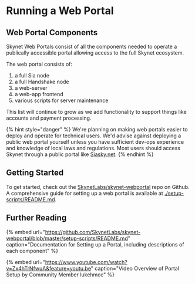 # Running a Web Portal

## Web Portal Components

Skynet Web Portals consist of all the components needed to operate a publically accessible portal allowing access to the full Skynet ecosystem.

The web portal consists of:

1. a full Sia node
2. a full Handshake node
3. a web-server
4. a web-app frontend
5. various scripts for server maintenance

This list will continue to grow as we add functionality to support things like accounts and payment processing.

{% hint style="danger" %}
We're planning on making web portals easier to deploy and operate for technical users. We'd advise against deploying a public web portal yourself unless you have sufficient dev-ops experience and knowledge of local laws and regulations. Most users should access Skynet through a public portal like [Siasky.net](http://siasky.net/).
{% endhint %}

## Getting Started

To get started, check out the [SkynetLabs/skynet-webportal](https://github.com/SkynetLabs/skynet-webportal) repo on Github. A comprehensive guide for setting up a web portal is available at [./setup-scripts/README.md](https://github.com/SkynetLabs/skynet-webportal/blob/master/setup-scripts/README.md).

## Further Reading

{% embed url="https://github.com/SkynetLabs/skynet-webportal/blob/master/setup-scripts/README.md" caption="Documentation for Setting up a Portal, including descriptions of each component" %}

{% embed url="https://www.youtube.com/watch?v=Zx4hTrNfwuA&feature=youtu.be" caption="Video Overview of Portal Setup by Community Member lukehmcc" %}

